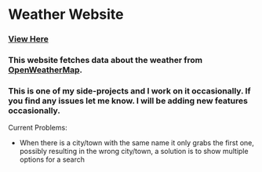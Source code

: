 # Weather Website
### [View Here](https://weather-app-xfutuxe.herokuapp.com/)
### This website fetches data about the weather from [OpenWeatherMap](https://openweathermap.org/).

### This is one of my side-projects and I work on it occasionally. If you find any issues let me know. I will be adding new features occasionally.

Current Problems:
- When there is a city/town with the same name it only grabs the first one, possibly resulting in the wrong city/town, a solution is to show multiple options for a search
